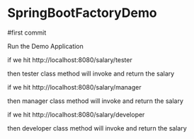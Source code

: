 # SpringBootFactoryDemo
#first commit

Run the Demo Application

if we hit http://localhost:8080/salary/tester

then tester class method will invoke and return the salary

if we hit http://localhost:8080/salary/manager

then manager class method will invoke and return the salary

if we hit http://localhost:8080/salary/developer

then developer class method will invoke and return the salary
